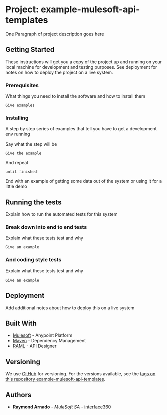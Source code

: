 # Project: example-mulesoft-api-templates

One Paragraph of project description goes here

## Getting Started

These instructions will get you a copy of the project up and running on your local machine for development and testing purposes. See deployment for notes on how to deploy the project on a live system.

### Prerequisites

What things you need to install the software and how to install them

```
Give examples
```

### Installing

A step by step series of examples that tell you have to get a development env running

Say what the step will be

```
Give the example
```

And repeat

```
until finished
```

End with an example of getting some data out of the system or using it for a little demo

## Running the tests

Explain how to run the automated tests for this system

### Break down into end to end tests

Explain what these tests test and why

```
Give an example
```

### And coding style tests

Explain what these tests test and why

```
Give an example
```

## Deployment

Add additional notes about how to deploy this on a live system

## Built With

* [Mulesoft](http://https://www.mulesoft.com/platform/enterprise-integration) - Anypoint Platform
* [Maven](https://maven.apache.org/) - Dependency Management
* [RAML](http://raml.org) - API Designer

## Versioning

We use [GitHub](http://github.com/) for versioning. For the versions available, see the [tags on this repository example-mulesoft-api-templates](https://github.com/interface360/example-mulesoft-api-templates.git).

## Authors

* **Raymond Arnado** - *MuleSoft SA* - [interface360](https://github.com/interface360)

